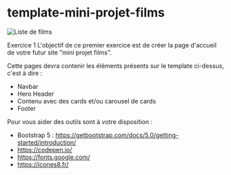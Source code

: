# template-mini-projet-films


![Liste de films](https://github.com/code-gt/mini-projet-films/blob/2f213a8e5f7cea937ab23815f187dc0eb27995bd/preview.png)

Exercice 1 
L'objectif de ce premier exercice est de créer la page d'accueil de votre futur site "mini projet films". 

Cette pages devra contenir les éléments présents sur le template ci-dessus, c'est à dire :

- Navbar
- Hero Header
- Contenu avec des cards et/ou carousel de cards
- Footer

Pour vous aider des outils sont à votre disposition :
- Bootstrap 5 : https://getbootstrap.com/docs/5.0/getting-started/introduction/
- https://codepen.io/
- https://fonts.google.com/
- https://icones8.fr/
